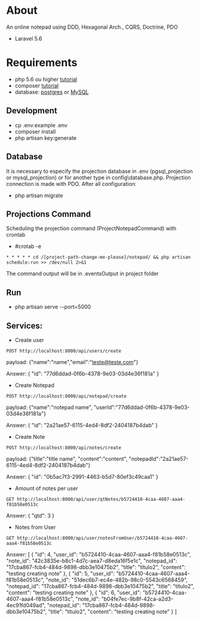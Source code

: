 # About
An online notepad using DDD, Hexagonal Arch., CQRS, Doctrine, PDO
- Laravel 5.6

# Requirements
- php 5.6 ou higher [tutorial](http://tecadmin.net/install-php5-on-ubuntu/)
- composer [tutorial](https://getcomposer.org/doc/00-intro.md#globally)
- database: [postgres](https://www.postgresql.org/download/) or [MySQL](https://www.mysql.com/downloads/)

## Development
- cp .env.example .env
- composer install
- php artisan key:generate

## Database
It is necessary to especify the projection database in .env (pgsql_projection or mysql_projection) or for another type in config\database.php. Projection connection is made with PDO.
After all configuration:
- php artisan migrate

## Projections Command
Scheduling the projection command (ProjectNotepadCommand) with crontab
- #crotab -e
 ```
 * * * * * cd /[project-path-change-me-please]/notepad/ && php artisan schedule:run >> /dev/null 2>&1
 ```

The command output will be in .eventsOutput in project folder

## Run
- php artisan serve --port=5000

## Services:

- Create user
```
POST http://localhost:8000/api/users/create 
```

payload: {"name":"name","email":"teste@teste.com"}

Answer:
{
    "id": "77d6ddad-0f6b-4378-9e03-03d4e36f181a"
}

- Create Notepad
```
POST http://localhost:8000/api/notepad/create
```

payload: {"name":"notepad name", "userId":"77d6ddad-0f6b-4378-9e03-03d4e36f181a"}

Answer:
{
    "id": "2a21ae57-6115-4ed4-8df2-2404187b4dab"
}

- Create Note

```
POST http://localhost:8000/api/notes/create
```

payload: {"title":"title name", "content":"content", "notepadId":"2a21ae57-6115-4ed4-8df2-2404187b4dab"}

Answer:
{
    "id": "0b5ac7f3-2991-4463-b5d7-80ef3c49caa1"
}

- Amount of notes per user

```
GET http://localhost:8000/api/user/qtNotes/b5724410-4caa-4607-aaa4-f81b58e0513c
```

Answer:
{
    "qtd": 3
}

- Notes from User

```
GET http://localhost:8000/api/user/notesFromUser/b5724410-4caa-4607-aaa4-f81b58e0513c
```

Answer:
[
    {
        "id": 4,
        "user_id": "b5724410-4caa-4607-aaa4-f81b58e0513c",
        "note_id": "42c3835e-b8c1-4d7c-aea7-d8eda16f5e1c",
        "notepad_id": "17cba867-fcb4-484d-9898-dbb3e10475b2",
        "title": "título2",
        "content": "testing creating note"
    },
    {
        "id": 5,
        "user_id": "b5724410-4caa-4607-aaa4-f81b58e0513c",
        "note_id": "51dec6b7-ec4e-482b-98c0-5543c6568459",
        "notepad_id": "17cba867-fcb4-484d-9898-dbb3e10475b2",
        "title": "título2",
        "content": "testing creating note"
    },
    {
        "id": 6,
        "user_id": "b5724410-4caa-4607-aaa4-f81b58e0513c",
        "note_id": "b04fe7ec-9b8f-42ca-a2d3-4ec91fd049ad",
        "notepad_id": "17cba867-fcb4-484d-9898-dbb3e10475b2",
        "title": "título2",
        "content": "testing creating note"
    }
]